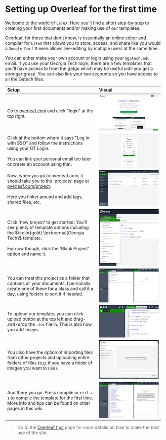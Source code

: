 # Setting up Overleaf for the first time
Welcome to the world of `LaTeX`! Here you'll find a short step-by-step to creating your first documents and/or making use of our templates.

Overleaf, for those that don't know, is essentially an online editor and compiler for `LaTeX` that allows you to store, access, and share like you would a `Google Doc` ! It even allows live-editing by multiple users at the same time.

You can either make your own account or login using your `@gatech.edu` email. If you use your Georgia Tech login, there are a few templates that you'll have access to from the getgo which may be useful until you get a stronger grasp. You can also link your two accounts so you have access to all the Gatech files.





Setup                     |  Visual
:-------------------------|:-------------------------
Go to [overleaf.com](overleaf.com) and click "login" at the top right. | ![alt text](image.png?raw=true) 
Click at the bottom where it says "Log In with SSO" and follow the instructions using your GT Login. </br></br>You can link your personal email too later or create an account using that. | ![alt text](image-1.png?raw=true)
Now, when you go to overleaf.com, it should take you to the 'projects' page at [overleaf.com/project](overleaf.com/project). </br></br> Here you tinker around and add tags, shared files, etc. | ![alt text](image-2.png?raw=true) 
Click 'new project' to get started. You'll see plenty of template options including the $\color{gold} \textnormal{Georgia Tech}$ template. </br></br> For now though, click the 'Blank Project' option and name it. | ![alt text](image-3.png?raw=true)
You can treat this project as a folder that contains all your documents. I personally create one of these for a class and call it a day, using folders to sort it if needed. | ![alt text](image-4.png?raw=true)
To upload our template, you can click upload button at the top left and drag-and-drop the `.tex` file in. This is also how you add `images`. | ![alt text](image-5.png?raw=true)
You also have the option of importing files from other projects and uploading entire folders of files (e.g. if you have a folder of images you want to use). | ![alt text](image-6.png?raw=true)
And there you go. Press compile or `ctrl` + `s` to compile the template for the first time. More info and tips can be found on other pages in this wiki. | ![alt text](image-7.png?raw=true)

> Go to the [Overleaf tips](overleaf%20tips.md) page for more details on how to make the best use of the site.

